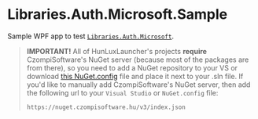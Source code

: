 # Libraries.Auth.Microsoft.Sample
Sample WPF app to test [`Libraries.Auth.Microsoft`](https://github.com/HunLuxLauncher/Libraries.Auth.Microsoft).

> **IMPORTANT!**
> All of HunLuxLauncher's projects **require** CzompiSoftware's NuGet server (because most of the packages are from there), so you need to add a NuGet repository to your VS or download [this NuGet.config](https://raw.githubusercontent.com/CzompiSoftware/SampleProject/master/nuget.config) file and place it next to your .sln file.
> If you'd like to manually add CzompiSoftware's NuGet server, then add the following url to your `Visual Studio` or `NuGet.config` file:
> ```
> https://nuget.czompisoftware.hu/v3/index.json
> ```
